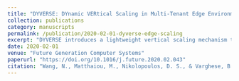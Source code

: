```yaml
---
title: "DYVERSE: DYnamic VERtical Scaling in Multi-Tenant Edge Environments"
collection: publications
category: manuscripts
permalink: /publication/2020-02-01-dyverse-edge-scaling
excerpt: "DYVERSE introduces a lightweight vertical scaling mechanism to manage multi-tenancy in Edge computing through static and dynamic priority policies, reducing SLO violations and latency."
date: 2020-02-01
venue: "Future Generation Computer Systems"
paperurl: "https://doi.org/10.1016/j.future.2020.02.043"
citation: "Wang, N., Matthaiou, M., Nikolopoulos, D. S., & Varghese, B. (2020). \"DYVERSE: DYnamic VERtical Scaling in Multi-Tenant Edge Environments.\" *Future Generation Computer Systems*, 108, 598–612. https://doi.org/10.1016/j.future.2020.02.043"
---
```

